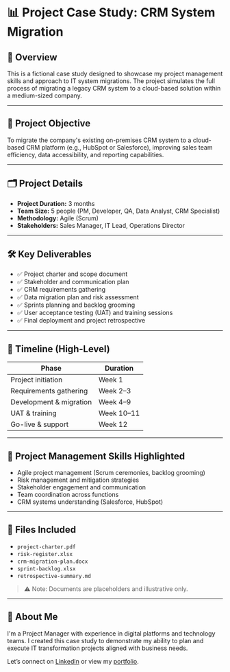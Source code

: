 # 📊 Project Case Study: CRM System Migration

## 🧩 Overview

This is a fictional case study designed to showcase my project management skills and approach to IT system migrations. The project simulates the full process of migrating a legacy CRM system to a cloud-based solution within a medium-sized company.

---

## 🎯 Project Objective

To migrate the company's existing on-premises CRM system to a cloud-based CRM platform (e.g., HubSpot or Salesforce), improving sales team efficiency, data accessibility, and reporting capabilities.

---

## 🗂 Project Details

- **Project Duration:** 3 months
- **Team Size:** 5 people (PM, Developer, QA, Data Analyst, CRM Specialist)
- **Methodology:** Agile (Scrum)
- **Stakeholders:** Sales Manager, IT Lead, Operations Director

---

## 🛠️ Key Deliverables

- ✅ Project charter and scope document  
- ✅ Stakeholder and communication plan  
- ✅ CRM requirements gathering  
- ✅ Data migration plan and risk assessment  
- ✅ Sprints planning and backlog grooming  
- ✅ User acceptance testing (UAT) and training sessions  
- ✅ Final deployment and project retrospective  

---

## 🔄 Timeline (High-Level)

| Phase                     | Duration       |
|--------------------------|----------------|
| Project initiation       | Week 1         |
| Requirements gathering   | Week 2–3       |
| Development & migration  | Week 4–9       |
| UAT & training           | Week 10–11     |
| Go-live & support        | Week 12        |

---

## 🧠 Project Management Skills Highlighted

- Agile project management (Scrum ceremonies, backlog grooming)
- Risk management and mitigation strategies
- Stakeholder engagement and communication
- Team coordination across functions
- CRM systems understanding (Salesforce, HubSpot)

---

## 📂 Files Included

- `project-charter.pdf`
- `risk-register.xlsx`
- `crm-migration-plan.docx`
- `sprint-backlog.xlsx`
- `retrospective-summary.md`

> ⚠️ Note: Documents are placeholders and illustrative only.

---

## 💼 About Me

I'm a Project Manager with experience in digital platforms and technology teams. I created this case study to demonstrate my ability to plan and execute IT transformation projects aligned with business needs.

Let’s connect on [LinkedIn](https://www.linkedin.com/in/silvinacarrerascholz) or view my [portfolio](https://github.com/scarrera03).

